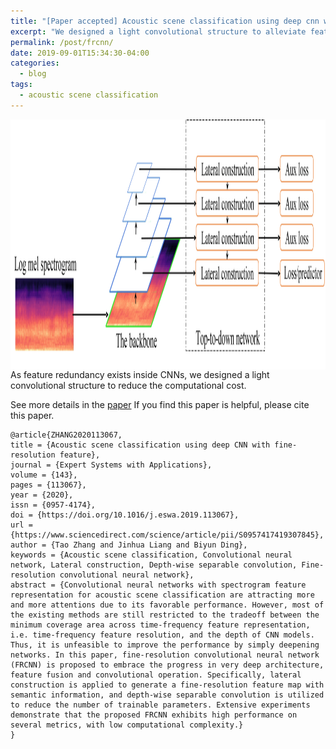 ```yaml
---
title: "[Paper accepted] Acoustic scene classification using deep cnn with fine-resolution feature"
excerpt: "We designed a light convolutional structure to alleviate feature redundancy in CNN architectures."
permalink: /post/frcnn/
date: 2019-09-01T15:34:30-04:00
categories:
  - blog
tags:
  - acoustic scene classification
---
```

<img src="/assets/images/FRCNN.jpg" height="400px" width="600px" align="center"/>
As feature redundancy exists inside CNNs, we designed a light convolutional structure to reduce the computational cost.

See more details in the [paper](https://www.sciencedirect.com/science/article/pii/S0957417419307845)
If you find this paper is helpful, please cite this paper.
```
@article{ZHANG2020113067,
title = {Acoustic scene classification using deep CNN with fine-resolution feature},
journal = {Expert Systems with Applications},
volume = {143},
pages = {113067},
year = {2020},
issn = {0957-4174},
doi = {https://doi.org/10.1016/j.eswa.2019.113067},
url = {https://www.sciencedirect.com/science/article/pii/S0957417419307845},
author = {Tao Zhang and Jinhua Liang and Biyun Ding},
keywords = {Acoustic scene classification, Convolutional neural network, Lateral construction, Depth-wise separable convolution, Fine-resolution convolutional neural network},
abstract = {Convolutional neural networks with spectrogram feature representation for acoustic scene classification are attracting more and more attentions due to its favorable performance. However, most of the existing methods are still restricted to the tradeoff between the minimum coverage area across time-frequency feature representation, i.e. time-frequency feature resolution, and the depth of CNN models. Thus, it is unfeasible to improve the performance by simply deepening networks. In this paper, fine-resolution convolutional neural network (FRCNN) is proposed to embrace the progress in very deep architecture, feature fusion and convolutional operation. Specifically, lateral construction is applied to generate a fine-resolution feature map with semantic information, and depth-wise separable convolution is utilized to reduce the number of trainable parameters. Extensive experiments demonstrate that the proposed FRCNN exhibits high performance on several metrics, with low computational complexity.}
}
```
